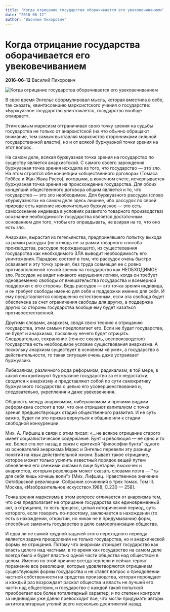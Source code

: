 ```yaml
---
title: "Когда отрицание государства оборачивается его увековечиванием"
date: "2016-06-12"
author: "Василий Пихорович"
---
```


# Когда отрицание государства оборачивается его увековечиванием

**2016-06-12** Василий Пихорович

![Когда отрицание государства оборачивается его увековечиванием](http://expert-nazarov.com/images/information_items_120.jpg)

В свое время Энгельс сформулировал мысль, которая вместила в себе, так сказать, квинтэссенцию марксистского учения о государстве: «Буржуазное государство уничтожается, государство вообще отмирает».

Этим самым марксизм отграничивал свою точку зрения на судьбы государства не только от анархистской (на что обычно обращают внимание, тем самым выставляя марксистов сторонниками сильной государственной власти), но и от всякой буржуазной точки зрения на этот вопрос.

На самом деле, всякая буржуазная точка зрения на государство по существу является анархистской. С самого своего зарождения буржуазная точка зрения исходила из того, что государство — это зло. На этом строятся обе концепции «общественного договора» (Томаса Гоббса и Жан-Жака Руссо), которыми, в конечном счете, исчерпывается буржуазная точка зрения на происхождение государства. Для обоих концепций общественного договора общим является и то, что государство — это зло необходимое. Для буржуазного рассудка (слово «буржуазного» на самом деле здесь лишнее, ибо рассудок по своей природе есть явление исключительно буржуазное — это есть самосознание индивида в условиях развитого товарного производства) осознание необходимости государства является достаточным основанием для того, чтобы его оправдывать, не взирая на то, что оно есть зло.

Анархизм, вырастая из гегельянства, предпринявшего попытку выхода за рамки рассудка (но отнюдь не за рамки товарного способа производства, рассудок порождающего), из существования государства как необходимого ЗЛА выводит необходимость его уничтожения. Парадокс состоит в том, что рассудок очень быстро осваивает и эту точку зрения, без труда совмещая ее с ровно противоположной точкой зрения на государство как НЕОБХОДИМОЕ зло. Рассудок не видит никакого нарушения логики, когда он требует одновременно свободы от вмешательства государства и всемерной поддержки с его стороны. Ведь рассудок — это точка зрения индивида, и он требует свободы именно для себя и поддержки именно для себя. И ему представляется совершенно естественным, если эта свобода будет обеспечена за счет ограничения свободы для других, а поддержка других со стороны государства вообще ему будет казаться противоестественной.

Другими словами, анархизм, сводя свою теорию к отрицанию государства, этим самым предполагает его. Если не будет государства, не будет и анархизма, поскольку нечего будет отрицать. Следовательно, сохранение (точнее сказать, воспроизводство) государства есть необходимое условие существования анархизма. А поскольку анархизм существует в основном «в уме», а государство в действительности, то такая ситуация очень даже устраивает буржуазию.

Либерализм, различного рода реформизм, радикализм, в той мере, в какой они критикуют буржуазное государство за его недостатки, сводятся к анархизму и представляют собой по сути самокритику буржуазного государства с целью его усовершенствования и, следовательно, укрепления и даже увековечения.

Общность между анархизмом, либерализмом и прочими видами реформизма состоит в том, что они отрицают капитализм с точки зрения предшествующих стадий общественного развития. И не суть важно, будет ли это призыв вернуться к общине или к стадии свободной конкуренции.

Мих. А. Лифшиц в связи с этим писал: «…не всякое отрицание старого имеет социалистическое содержание. Бунт и революция — не одно и то же. Более ста лет назад в связи с критикой "философии бунта" одного из основателей анархизма Маркс и Энгельс перевели эту разницу понятий на язык действительной жизни. Бывает такое отрицание, которое может только усилить известный порядок вещей путем обновления его свежими силами в лице бунтарей, выскочек и анархистов, которым революция может сказать словами поэта — "ты для себя лишь хочешь воли"» [Мих. Лифшиц. Нравственное значение Октябрьской революции. Собрание сочинений в трех томах. Том III. Москва, «Изобразительное искусство»,1988, С.230 — 258].

Точка зрения марксизма в этом вопросе отличается от анархизма тем, что она предполагает не отрицание государства как единовременный акт, а отрицания, то есть процесс, целый исторический период, суть которого, если говорить по-простому, заключается в нахождении (то есть в нахождении, открытии, но никак не в придумывании) форм, способных заменить государство в деле самоорганизации общества.

И едва ли не самой трудной задачей этого переходного периода является задача преодоления не только государства, но и анархической формы ее отрицания. Потому что анархизм отрицает государство как власть целого над частным, в то время как государство на самом деле всегда было и будет властью одной части общества над обществом в целом. Именно по этой причине всегда терпели и сейчас терпят поражение все революции, которые удовлетворяются отрицанием существующей формы государства и не ставят вопрос о преодолении частной собственности на средства производства, которая порождает и каждый раз возрождает раскол общества и власть не лучшей его части над обществом, и государство с каждой такой попыткой приобретает все более тоталитарный характер, и по степени контроля за индивидом уже давно превосходит все, что могли придумать авторы антитоталитарных утопий всего несколько десятилетий назад.
